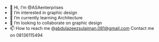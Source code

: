 - 👋 Hi, I’m @ASAenterprises
- 👀 I’m interested in graphic design
- 🌱 I’m currently learning Architecture
- 💞️ I’m looking to collaborate on graphic design
- 📫 How to reach me @abdulazeezsulaiman.081@gmail.com
 Contact me on 08136115494
<!---
ASAenterprises/ASAenterprises is a ✨ special ✨ repository because its `README.md` (this file) appears on your GitHub profile.
You can click the Preview link to take a look at your changes.
--->
